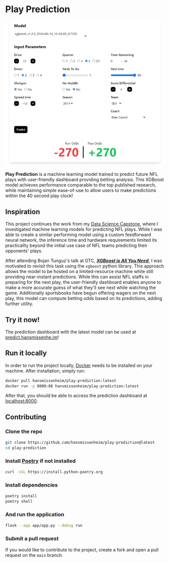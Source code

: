 # Play Prediction

[![Preview](img/dashboard-preview.png)](https://predict.hansmissenhe.im)

**Play Prediction** is a machine learning model trained to predict future NFL plays with user-friendly dashboard providing betting analysis. This XGBoost model achieves performance comparable to the top published research, while maintaining simple ease-of-use to allow users to make predictions within the 40 second play clock!

## Inspiration

This project continues the work from my [Data Science Capstone](https://github.com/hansmissenheim/dat490-capstone), where I investigated machine learning models for predicting NFL plays. While I was able to create a similar performing model using a custom feedforward neural network, the inference time and hardware requirements limited its practicality beyond the initial use case of NFL teams predicting their opponents' plays.

After attending Bojan Tunguz's talk at GTC, ***[XGBoost is All You Need](https://www.nvidia.com/en-us/on-demand/session/gtc24-s62960)***, I was motivated to revisit this task using the `xgboost` python library. This approach allows the model to be hosted on a limited-resource machine while still providing near-instant predictions. While this can assist NFL staffs in preparing for the next play, the user-friendly dashboard enables anyone to make a more accurate guess of what they'll see next while watching the game. Additionally sportsbooks have begun offering wagers on the next play, this model can compute betting odds based on its predictions, adding further utility.

## Try it now!

The prediction dashboard with the latest model can be used at [predict.hansmissenhe.im](https://predict.hansmissenhe.im)!

## Run it locally

In order to run the project locally, [Docker](https://docs.docker.com/get-docker/) needs to be installed on your machine. After installation, simply run:

```bash
docker pull hansmissenheim/play-prediction:latest
docker run -p 8000:80 hansmissenheim/play-prediction:latest
```

After that, you should be able to access the prediction dashboard at [localhost:8000](http://localhost:8000).

## Contributing

### Clone the repo

```bash
git clone https://github.com/hansmissenheim/play-prediction@latest
cd play-prediction
```

### Install [Poetry](https://github.com/python-poetry/poetry) if not installed
```bash
curl -sSL https://install.python-poetry.org
```

### Install dependencies
```bash
poetry install
poetry shell
```

### And run the application
```bash
flask --app app/app.py --debug run
```

### Submit a pull request

If you would like to contribute to the project, create a fork and open a pull request on the `main` branch.

